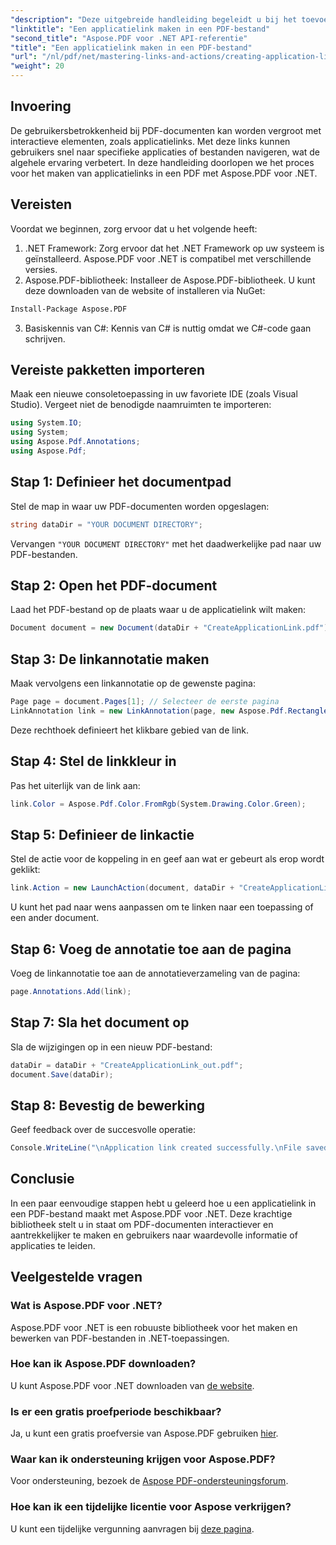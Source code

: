 ```yaml
---
"description": "Deze uitgebreide handleiding begeleidt u bij het toevoegen van interactieve applicatielinks aan PDF-documenten met Aspose.PDF voor .NET. Verbeter de gebruikersbetrokkenheid door snelle navigatie naar specifieke applicaties of bestanden mogelijk te maken."
"linktitle": "Een applicatielink maken in een PDF-bestand"
"second_title": "Aspose.PDF voor .NET API-referentie"
"title": "Een applicatielink maken in een PDF-bestand"
"url": "/nl/pdf/net/mastering-links-and-actions/creating-application-link/"
"weight": 20
---
```


## Invoering

De gebruikersbetrokkenheid bij PDF-documenten kan worden vergroot met interactieve elementen, zoals applicatielinks. Met deze links kunnen gebruikers snel naar specifieke applicaties of bestanden navigeren, wat de algehele ervaring verbetert. In deze handleiding doorlopen we het proces voor het maken van applicatielinks in een PDF met Aspose.PDF voor .NET.

## Vereisten

Voordat we beginnen, zorg ervoor dat u het volgende heeft:

1. .NET Framework: Zorg ervoor dat het .NET Framework op uw systeem is geïnstalleerd. Aspose.PDF voor .NET is compatibel met verschillende versies.
2. Aspose.PDF-bibliotheek: Installeer de Aspose.PDF-bibliotheek. U kunt deze downloaden van de website of installeren via NuGet:
```bash
Install-Package Aspose.PDF
```
3. Basiskennis van C#: Kennis van C# is nuttig omdat we C#-code gaan schrijven.

## Vereiste pakketten importeren

Maak een nieuwe consoletoepassing in uw favoriete IDE (zoals Visual Studio). Vergeet niet de benodigde naamruimten te importeren:

```csharp
using System.IO;
using System;
using Aspose.Pdf.Annotations;
using Aspose.Pdf;
```

## Stap 1: Definieer het documentpad

Stel de map in waar uw PDF-documenten worden opgeslagen:

```csharp
string dataDir = "YOUR DOCUMENT DIRECTORY";
```

Vervangen `"YOUR DOCUMENT DIRECTORY"` met het daadwerkelijke pad naar uw PDF-bestanden.

## Stap 2: Open het PDF-document

Laad het PDF-bestand op de plaats waar u de applicatielink wilt maken:

```csharp
Document document = new Document(dataDir + "CreateApplicationLink.pdf");
```

## Stap 3: De linkannotatie maken

Maak vervolgens een linkannotatie op de gewenste pagina:

```csharp
Page page = document.Pages[1]; // Selecteer de eerste pagina
LinkAnnotation link = new LinkAnnotation(page, new Aspose.Pdf.Rectangle(100, 100, 300, 300));
```

Deze rechthoek definieert het klikbare gebied van de link.

## Stap 4: Stel de linkkleur in

Pas het uiterlijk van de link aan:

```csharp
link.Color = Aspose.Pdf.Color.FromRgb(System.Drawing.Color.Green);
```

## Stap 5: Definieer de linkactie

Stel de actie voor de koppeling in en geef aan wat er gebeurt als erop wordt geklikt:

```csharp
link.Action = new LaunchAction(document, dataDir + "CreateApplicationLink.pdf");
```

U kunt het pad naar wens aanpassen om te linken naar een toepassing of een ander document.

## Stap 6: Voeg de annotatie toe aan de pagina

Voeg de linkannotatie toe aan de annotatieverzameling van de pagina:

```csharp
page.Annotations.Add(link);
```

## Stap 7: Sla het document op

Sla de wijzigingen op in een nieuw PDF-bestand:

```csharp
dataDir = dataDir + "CreateApplicationLink_out.pdf";
document.Save(dataDir);
```

## Stap 8: Bevestig de bewerking

Geef feedback over de succesvolle operatie:

```csharp
Console.WriteLine("\nApplication link created successfully.\nFile saved at " + dataDir);
```

## Conclusie

In een paar eenvoudige stappen hebt u geleerd hoe u een applicatielink in een PDF-bestand maakt met Aspose.PDF voor .NET. Deze krachtige bibliotheek stelt u in staat om PDF-documenten interactiever en aantrekkelijker te maken en gebruikers naar waardevolle informatie of applicaties te leiden.

## Veelgestelde vragen

### Wat is Aspose.PDF voor .NET?
Aspose.PDF voor .NET is een robuuste bibliotheek voor het maken en bewerken van PDF-bestanden in .NET-toepassingen.

### Hoe kan ik Aspose.PDF downloaden?
U kunt Aspose.PDF voor .NET downloaden van [de website](https://releases.aspose.com/pdf/net/).

### Is er een gratis proefperiode beschikbaar?
Ja, u kunt een gratis proefversie van Aspose.PDF gebruiken [hier](https://releases.aspose.com/).

### Waar kan ik ondersteuning krijgen voor Aspose.PDF?
Voor ondersteuning, bezoek de [Aspose PDF-ondersteuningsforum](https://forum.aspose.com/c/pdf/10).

### Hoe kan ik een tijdelijke licentie voor Aspose verkrijgen?
U kunt een tijdelijke vergunning aanvragen bij [deze pagina](https://purchase.aspose.com/temporary-license/).